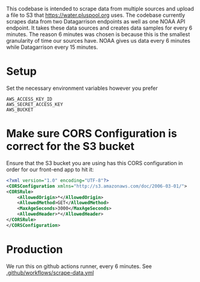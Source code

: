 This codebase is intended to scrape data from multiple sources and upload a file to S3 that https://water.pluspool.org uses. The codebase currently scrapes data from two Datagarrison endpoints as well as one NOAA API endpoint. It takes these data sources and creates data samples for every 6 minutes. The reason 6 minutes was chosen is because this is the smallest granularity of time our sources have. NOAA gives us data every 6 minutes while Datagarrison every 15 minutes.  

# Setup

Set the necessary environment variables however you prefer

    AWS_ACCESS_KEY_ID
    AWS_SECRET_ACCESS_KEY
    AWS_BUCKET

# Make sure CORS Configuration is correct for the S3 bucket

Ensure that the S3 bucket you are using has this CORS configuration in order for our front-end app to hit it:

```xml
<?xml version="1.0" encoding="UTF-8"?>
<CORSConfiguration xmlns="http://s3.amazonaws.com/doc/2006-03-01/">
<CORSRule>
    <AllowedOrigin>*</AllowedOrigin>
    <AllowedMethod>GET</AllowedMethod>
    <MaxAgeSeconds>3000</MaxAgeSeconds>
    <AllowedHeader>*</AllowedHeader>
</CORSRule>
</CORSConfiguration>
```

# Production

We run this on github actions runner, every 6 minutes. See [.github/workflows/scrape-data.yml]()
